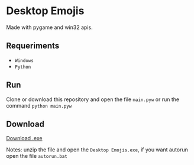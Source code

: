 # Desktop Emojis

Made with pygame and win32 apis.

## Requeriments

- ```Windows```
- ```Python```

## Run

Clone or download this repository and open the file ```main.pyw``` or run the command ```python main.pyw```

## Download

[Download .exe](https://github.com/lullaby6/Desktop-Emojis/releases/download/v1.0/Desktop.Emojis.zip)

Notes: unzip the file and open the ```Desktop Emojis.exe```, if you want autorun open the file ```autorun.bat```